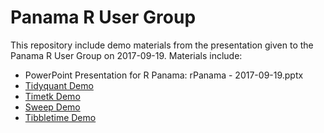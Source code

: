 # Panama R User Group

This repository include demo materials from the presentation given to the Panama R User Group on 2017-09-19. Materials include:

* PowerPoint Presentation for R Panama: rPanama - 2017-09-19.pptx
* [Tidyquant Demo](demo/demo1_tidyquant.Rmd)
* [Timetk Demo](demo/demo2_timetk.Rmd)
* [Sweep Demo](demo/demo3_sweep.Rmd)
* [Tibbletime Demo](demo/demo4_tibbletime.Rmd)